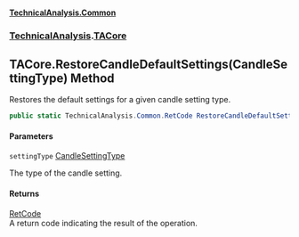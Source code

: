 #### [TechnicalAnalysis\.Common](Atypical.TechnicalAnalysis.Common.md 'Atypical\.TechnicalAnalysis\.Common')
### [TechnicalAnalysis](Atypical.TechnicalAnalysis.Common.md#TechnicalAnalysis 'TechnicalAnalysis').[TACore](TACore.md 'TechnicalAnalysis\.TACore')

## TACore\.RestoreCandleDefaultSettings\(CandleSettingType\) Method

Restores the default settings for a given candle setting type\.

```csharp
public static TechnicalAnalysis.Common.RetCode RestoreCandleDefaultSettings(TechnicalAnalysis.Common.CandleSettingType settingType);
```
#### Parameters

<a name='TechnicalAnalysis.TACore.RestoreCandleDefaultSettings(TechnicalAnalysis.Common.CandleSettingType).settingType'></a>

`settingType` [CandleSettingType](CandleSettingType.md 'TechnicalAnalysis\.Common\.CandleSettingType')

The type of the candle setting\.

#### Returns
[RetCode](RetCode.md 'TechnicalAnalysis\.Common\.RetCode')  
A return code indicating the result of the operation\.